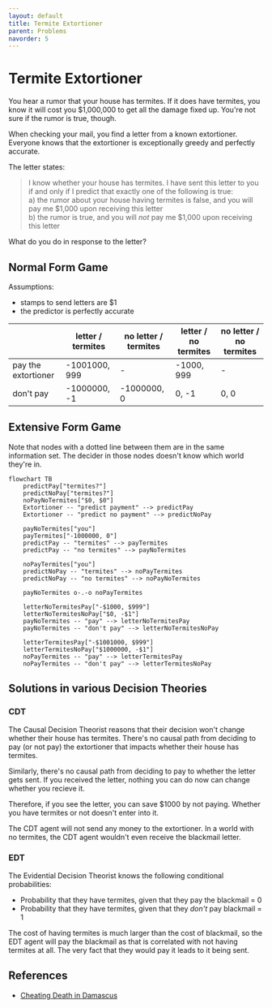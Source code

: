 ```yaml
---
layout: default
title: Termite Extortioner
parent: Problems
navorder: 5
---
```


# Termite Extortioner

You hear a rumor that your house has termites. If it does have termites, you know it will cost you $1,000,000 to get all the damage fixed up. You're not sure if the rumor is true, though.

When checking your mail, you find a letter from a known extortioner. Everyone knows that the extortioner is exceptionally greedy and perfectly accurate.

The letter states:

> I know whether your house has termites. I have sent this letter to you if and only if I predict that exactly one of the following is true:   
> a) the rumor about your house having termites is false, and you will pay me $1,000 upon receiving this letter   
> b) the rumor is true, and you will _not_ pay me $1,000 upon receiving this letter

What do you do in response to the letter?

## Normal Form Game

Assumptions:
* stamps to send letters are $1
* the predictor is perfectly accurate

| | letter / termites | no letter / termites | letter / no termites | no letter / no termites |
|---|---|---|---|---|
| pay the extortioner | -1001000, 999 | - | -1000, 999 | - |
| don't pay  | -1000000, -1 | -1000000, 0 | 0, -1 | 0, 0 |

## Extensive Form Game

Note that nodes with a dotted line between them are in the same information set. The decider in those nodes doesn't know which world they're in.

```mermaid
flowchart TB
    predictPay["termites?"]
    predictNoPay["termites?"]
    noPayNoTermites["$0, $0"]
	Extortioner -- "predict payment" --> predictPay
    Extortioner -- "predict no payment" --> predictNoPay
    
    payNoTermites["you"]
    payTermites["-1000000, 0"]
    predictPay -- "termites" --> payTermites
    predictPay -- "no termites" --> payNoTermites

    noPayTermites["you"]
    predictNoPay -- "termites" --> noPayTermites
    predictNoPay -- "no termites" --> noPayNoTermites

    payNoTermites o-.-o noPayTermites

    letterNoTermitesPay["-$1000, $999"]
    letterNoTermitesNoPay["$0, -$1"]
    payNoTermites -- "pay" --> letterNoTermitesPay
    payNoTermites -- "don't pay" --> letterNoTermitesNoPay

    letterTermitesPay["-$1001000, $999"]
    letterTermitesNoPay["$1000000, -$1"]
    noPayTermites -- "pay" --> letterTermitesPay
    noPayTermites -- "don't pay" --> letterTermitesNoPay
```

## Solutions in various Decision Theories

### CDT

The Causal Decision Theorist reasons that their decision won't change whether their house has termites. There's no causal path from deciding to pay (or not pay) the extortioner that impacts whether their house has termites.

Similarly, there's no causal path from deciding to pay to whether the letter gets sent. If you received the letter, nothing you can do now can change whether you recieve it.

Therefore, if you see the letter, you can save $1000 by not paying. Whether you have termites or not doesn't enter into it.

The CDT agent will not send any money to the extortioner. In a world with no termites, the CDT agent wouldn't even receive the blackmail letter.

### EDT

The Evidential Decision Theorist knows the following conditional probabilities:

* Probability that they have termites, given that they pay the blackmail = 0
* Probability that they have termites, given that they _don't_ pay blackmail = 1

The cost of having termites is much larger than the cost of blackmail, so the EDT agent will pay the blackmail as that is correlated with not having termites at all. The very fact that they would pay it leads to it being sent.

## References

* [Cheating Death in Damascus](https://intelligence.org/files/DeathInDamascus.pdf)
